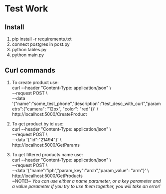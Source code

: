# Test Work
## Install
1. pip install -r requirements.txt
2. connect postgres in post.py
3. python tables.py
4. python main.py
## Curl commands
1. To create product use:  
    curl --header "Content-Type: application/json" \  
      --request POST \  
      --data '{"name":"some_test_phone","description":"test_desc_with_curl","parametrs":{"camera": "12px", "color": "red"}}' \  
      http://localhost:5000/CreateProduct  

2. To get product by id use:  
    curl --header "Content-Type: application/json" \  
      --request POST \  
      --data '{"id":"21494"}' \  
      http://localhost:5000/GetParams  

3. To get filtered products name use:  
    curl --header "Content-Type: application/json" \   
      --request POST \  
      --data '{"name":"iph","param_key":"arch","param_value": "arm"}' \  
      http://localhost:5000/GetProducts  
      ~NOTE!~ *You can use either a name parameter, or a key parameter and a value parameter  if you try to use them together, you will take an error!*

